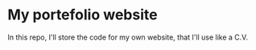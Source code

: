 # My portefolio website

In this repo, I'll store the code for my own website, 
that I'll use like a C.V.